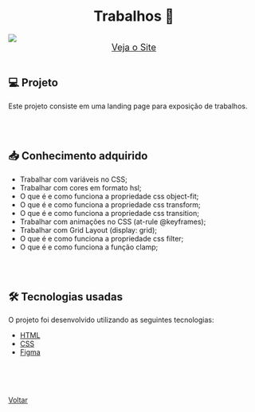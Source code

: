 <h1 align="center">Trabalhos 💼</h1>

<img src="./demonstracao.gif">

<div align="center">
    <a style="font-size: 18px" href="https://andregrasel.github.io/Explorer/nivel03/stage03/projeto03" target="_blank"> Veja o Site</a>
</div>

<br>

<h2> 💻 Projeto </h2>

Este projeto consiste em uma landing page para exposição de trabalhos.

<br>
<br>

<h2> 📥 Conhecimento adquirido </h2>

- Trabalhar com variáveis no CSS;
- Trabalhar com cores em formato hsl;
- O que é e como funciona a propriedade css object-fit;
- O que é e como funciona a propriedade css transform;
- O que é e como funciona a propriedade css transition;
- Trabalhar com animações no CSS (at-rule @keyframes);
- Trabalhar com Grid Layout (display: grid);
- O que é e como funciona a propriedade css filter;
- O que é e como funciona a função clamp;

<br>
<br>

<h2> 🛠 Tecnologias usadas </h2>

O projeto foi desenvolvido utilizando as seguintes tecnologias:

- [HTML](https://www.w3schools.com/html/)
- [CSS](https://www.w3schools.com/css/default.asp)
- [Figma](https://www.figma.com/design/)

<br>
<br>

<br>

<a href="../README.md">Voltar</a>
